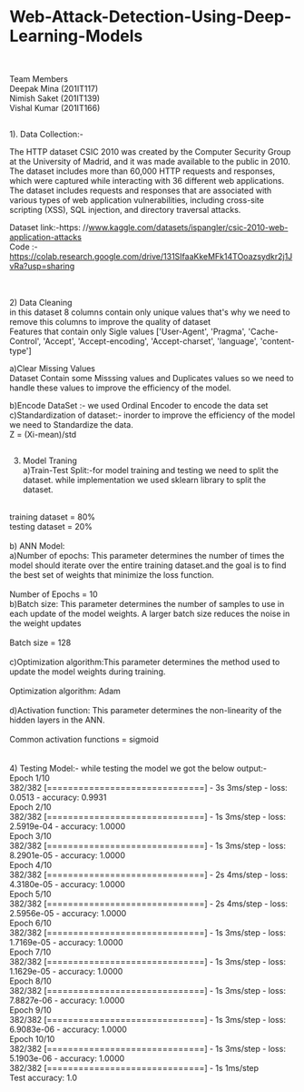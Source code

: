 
# Web-Attack-Detection-Using-Deep-Learning-Models

</br>

Team Members</br>
Deepak Mina (201IT117)</br>
Nimish Saket (201IT139)</br>
Vishal Kumar (201IT166)</br>
##
1). Data Collection:-</br>

The HTTP dataset CSIC 2010 was created by the Computer Security Group at the University of Madrid, and it was made available to the public in 2010. The dataset includes more than 60,000 HTTP requests and responses, which were captured while interacting with 36 different web applications. 
The dataset includes requests and responses that are associated with various types of web application vulnerabilities, including cross-site scripting (XSS), SQL injection, and directory traversal attacks. </br>


Dataset link:-https:  //www.kaggle.com/datasets/ispangler/csic-2010-web-application-attacks</br>
Code :- https://colab.research.google.com/drive/131SIfaaKkeMFk14TOoazsydkr2j1JvRa?usp=sharing</br>

##

</br>
2) Data Cleaning</br>
in this dataset 8 columns contain only unique values that's why we need to remove this columns to improve the quality of dataset
</br> Features that contain only Sigle values  ['User-Agent', 'Pragma', 'Cache-Control', 'Accept', 'Accept-encoding', 'Accept-charset', 'language', 'content-type']

a)Clear Missing Values</br>
Dataset Contain some Misssing values and Duplicates values so we need to handle these values to improve the efficiency of the model.</br>

b)Encode DataSet :- we used Ordinal Encoder to encode the data set</br>
c)Standardization of dataset:- inorder to improve the efficiency of the model we need to  Standardize the data.</br>
Z =  (Xi-mean)/std
##


3) Model Traning</br>
a)Train-Test Split:-for model training and testing we need to split the dataset. while implementation we used sklearn library to split the dataset.</br>
</br>
training dataset = 80%</br>
testing dataset = 20%</br>
</br>
b) ANN Model:</br>
a)Number of epochs: This parameter determines the number of times the model should iterate over the entire training dataset.and the goal is to find the best set of weights that minimize the loss function.</br></br>
Number of Epochs = 10</br>
b)Batch size: This parameter determines the number of samples to use in each update of the model weights. A larger batch size reduces the noise in the weight updates</br></br>
Batch size = 128</br></br>
c)Optimization algorithm:This parameter determines the method used to update the model weights during training.</br></br>
Optimization algorithm: Adam</br></br>
d)Activation function: This parameter determines the non-linearity of the hidden layers in the ANN.</br></br>
Common activation functions = sigmoid</br>
</br>




<br>
4) Testing Model:-
while testing the model we got the below output:-</br>
Epoch 1/10</br>
382/382 [==============================] - 3s 3ms/step - loss: 0.0513 - accuracy: 0.9931</br>
Epoch 2/10</br>
382/382 [==============================] - 1s 3ms/step - loss: 2.5919e-04 - accuracy: 1.0000</br>
Epoch 3/10</br>
382/382 [==============================] - 1s 3ms/step - loss: 8.2901e-05 - accuracy: 1.0000</br>
Epoch 4/10</br>
382/382 [==============================] - 2s 4ms/step - loss: 4.3180e-05 - accuracy: 1.0000</br>
Epoch 5/10</br>
382/382 [==============================] - 2s 4ms/step - loss: 2.5956e-05 - accuracy: 1.0000</br>
Epoch 6/10</br>
382/382 [==============================] - 1s 3ms/step - loss: 1.7169e-05 - accuracy: 1.0000</br>
Epoch 7/10</br>
382/382 [==============================] - 1s 3ms/step - loss: 1.1629e-05 - accuracy: 1.0000</br>
Epoch 8/10</br>
382/382 [==============================] - 1s 3ms/step - loss: 7.8827e-06 - accuracy: 1.0000</br>
Epoch 9/10</br>
382/382 [==============================] - 1s 3ms/step - loss: 6.9083e-06 - accuracy: 1.0000</br>
Epoch 10/10</br>
382/382 [==============================] - 1s 3ms/step - loss: 5.1903e-06 - accuracy: 1.0000</br>
382/382 [==============================] - 1s 1ms/step</br>
Test accuracy: 1.0</br>











